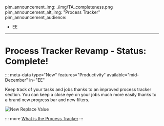 pim_announcement_img: ./img/TA_completeness.png
pim_announcement_alt_img: "Process Tracker"
pim_announcement_audience:
- EE
---

# Process Tracker Revamp - Status: Complete!
::: meta-data type="New" features="Productivity" available="mid-December" in="EE"

Keep track of your tasks and jobs thanks to an improved process tracker section. You can keep a close eye on your jobs much more easily thanks to a brand new progress bar and new filters.


![New Replace Value](../img/TA_completeness.png)

::: more
[What is the Process Tracker](../articles/monitor-jobs.html#what-can-you-find-in-a-job-detail)
:::
